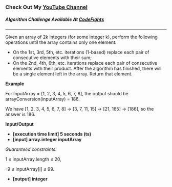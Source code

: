 ### Check Out My [YouTube Channel](https://www.youtube.com/@golbargnet)

##### Algorithm Challenge Available At [CodeFights](https://codefights.com/arcade/code-arcade/spring-of-integration/dwA8RtDF86WucuoaQ)
---
Given an array of 2k integers (for some integer k), perform the following operations until the array contains only one element:

-   On the 1st, 3rd, 5th, etc. iterations (1-based) replace each pair of consecutive elements with their sum;
-   On the 2nd, 4th, 6th, etc. iterations replace each pair of consecutive elements with their product.
    After the algorithm has finished, there will be a single element left in the array. Return that element.

**Example**

For inputArray = [1, 2, 3, 4, 5, 6, 7, 8], the output should be
arrayConversion(inputArray) = 186.

We have [1, 2, 3, 4, 5, 6, 7, 8] -> [3, 7, 11, 15] -> [21, 165] -> [186], so the answer is 186.

**Input/Output**

- **[execution time limit] 5 seconds (ts)**
- **[input] array.integer inputArray**

*Guaranteed constraints:*

1 ≤ inputArray.length ≤ 20,

-9 ≤ inputArray[i] ≤ 99.

- **[output] integer**
